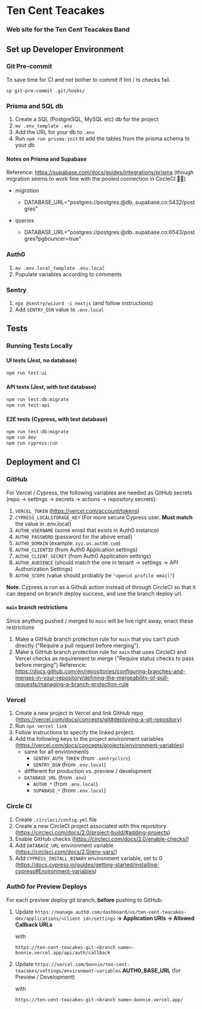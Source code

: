 # Ten Cent Teacakes

### Web site for the Ten Cent Teacakes Band

## Set up Developer Environment

### Git Pre-commit

To save time for CI and not bother to commit if lint / ts checks fail.

`cp git-pre-commit .git/hooks/`

### Prisma and SQL db

1. Create a SQL (PostgreSQL, MySQL etc) db for the project
1. `mv .env_template .env`
1. Add the URL for your db to `.env`
1. Run `npm run prisma:init` to add the tables from the prisma schema to your db

#### Notes on Prisma and Supabase

Reference: https://supabase.com/docs/guides/integrations/prisma
(though migration seems to work fine with the pooled connection in CircleCI 🤷‍♀️)

- _migration_

  - DATABASE_URL="postgres://postgres:<password>@db.<db id>.supabase.co:5432/postgres"

- _queries_
  - DATABASE_URL="postgres://postgres:<password>@db.<db id>.supabase.co:6543/postgres?pgbouncer=true"

### Auth0

1. `mv .env.local_template .env.local`
1. Populate variables according to comments

### Sentry

1. `npx @sentry/wizard -i nextjs` (and follow instructions)
1. Add `SENTRY_DSN` value to `.env.local`

## Tests

### Running Tests Locally

#### UI tests (Jest, no database)

```bash
npm run test:ui
```

#### API tests (Jest, with test database)

```bash
npm run test:db:migrate
npm run test:api
```

#### E2E tests (Cypress, with test database)

```bash
npm run test:db:migrate
npm run dev
npm run cypress:run
```

## Deployment and CI

### GitHub

For Vercel / Cypress, the following variables are needed as GitHub secrets (repo -> settings -> secrets -> actions -> repository secrets):

1. `VERCEL_TOKEN` (https://vercel.com/account/tokens)
1. `CYPRESS_LOCALSTORAGE_KEY` (For more secure Cypress user. **Must match** the value in .env.local)
1. `AUTH0_USERNAME` (some email that exists in Auth0 instance)
1. `AUTH0_PASSWORD` (password for the above email)
1. `AUTH0_DOMAIN` (example: `xyz.us.auth0.com`)
1. `AUTH0_CLIENTID` (from Auth0 Application settings)
1. `AUTH0_CLIENT_SECRET` (from Auth0 Application settings)
1. `AUTH0_AUDIENCE` (should match the one in tenant -> settings -> API Authorization Settings)
1. `AUTH0_SCOPE` (value should probably be `"openid profile email"`)

**Note**: Cypress is run as a Github action instead of through CircleCI so that it can depend on branch deploy success, and use the branch deploy url.

#### `main` branch restrictions

Since anything pushed / merged to `main` will be live right away, enact these restrictions

1. Make a GitHub branch protection rule for `main` that you can't push directly ("Require a pull request before merging").
1. Make a GitHub branch protection rule for `main` that uses CircleCI and Vercel checks as requirement to merge ("Require status checks to pass before merging")
   Reference: https://docs.github.com/en/repositories/configuring-branches-and-merges-in-your-repository/defining-the-mergeability-of-pull-requests/managing-a-branch-protection-rule

### Vercel

1. Create a new project in Vercel and link GitHub repo (https://vercel.com/docs/concepts/git#deploying-a-git-repository)
1. Run `npx vercel link`
1. Follow instructions to specify the linked project.
1. Add the following keys to the project environment variables (https://vercel.com/docs/concepts/projects/environment-variables)
   - same for all environments
     - `SENTRY_AUTH_TOKEN` (from `.sentryclirc`)
     - `SENTRY_DSN` (from `.env.local`)
   - diffferent for production vs. preview / development
   - `DATABASE_URL` (from `.env`)
     - `AUTH0_*` (from `.env.local`)
     - `SUPABASE_*` (from `.env.local`)

### Circle CI

1. Create `.circleci/config.yml` file
1. Create a new CircleCI project associated with this repository (https://circleci.com/docs/2.0/project-build/#adding-projects)
1. Enable GitHub checks (https://circleci.com/docs/2.0/enable-checks/)
1. Add `DATABASE_URL` environment variable (https://circleci.com/docs/2.0/env-vars/)
1. Add `CYPRESS_INSTALL_BINARY` environment variable, set to 0 (https://docs.cypress.io/guides/getting-started/installing-cypress#Environment-variables)

### Auth0 for Preview Deploys

For each preview deploy git branch, **before** pushing to GitHub:

1. Update `https://manage.auth0.com/dashboard/us/ten-cent-teacakes-dev/applications/<client id>/settings` **-> Application URIs -> Allowed Callback URLs**

   with

   `https://ten-cent-teacakes-git-<branch name>-bonnie.vercel.app/api/auth/callback`

1. Update `https://vercel.com/bonnie/ten-cent-teacakes/settings/environment-variables` **AUTH0_BASE_URL** (for Preview / Development)

   with

   `https://ten-cent-teacakes-git-<branch name>-bonnie.vercel.app/`
